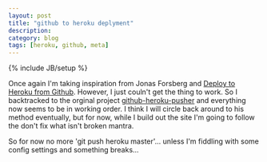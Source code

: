 ```yaml
---
layout: post
title: "github to heroku deplyment"
description:
category: blog
tags: [heroku, github, meta]
---
```

{% include JB/setup %}

Once again I'm taking inspiration from Jonas Forsberg and [Deploy to Heroku from Github](http://jonasforsberg.se/2012/07/29/deploy-to-heroku-from-github). However, I just couln't get the thing to work. So I backtracked to the orginal project [github-heroku-pusher](https://github.com/ajlai/github-heroku-pusher) and everything now seems to be in working order. I think I will circle back around to his method eventually, but for now, while I build out the site I'm going to follow the don't fix what isn't broken mantra.

So for now no more 'git push heroku master'... unless I'm fiddling with some config settings and something breaks...